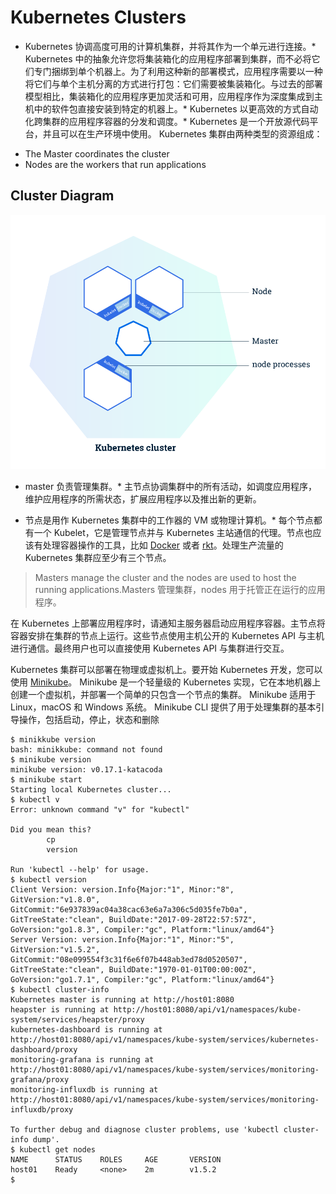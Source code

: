 # Kubernetes Clusters

* Kubernetes 协调高度可用的计算机集群，并将其作为一个单元进行连接。* Kubernetes 中的抽象允许您将集装箱化的应用程序部署到集群，而不必将它们专门捆绑到单个机器上。为了利用这种新的部署模式，应用程序需要以一种将它们与单个主机分离的方式进行打包：它们需要被集装箱化。与过去的部署模型相比，集装箱化的应用程序更加灵活和可用，应用程序作为深度集成到主机中的软件包直接安装到特定的机器上。* Kubernetes 以更高效的方式自动化跨集群的应用程序容器的分发和调度。* Kubernetes 是一个开放源代码平台，并且可以在生产环境中使用。 Kubernetes 集群由两种类型的资源组成：
- The Master coordinates the cluster
- Nodes are the workers that run applications

## Cluster Diagram

![module_01_cluster](module_01_cluster.svg)

* master 负责管理集群。* 主节点协调集群中的所有活动，如调度应用程序，维护应用程序的所需状态，扩展应用程序以及推出新的更新。

* 节点是用作 Kubernetes 集群中的工作器的 VM 或物理计算机。* 每个节点都有一个 Kubelet，它是管理节点并与 Kubernetes 主站通信的代理。节点也应该有处理容器操作的工具，比如 [Docker](https://www.docker.com/) 或者 [rkt](https://coreos.com/rkt/)。处理生产流量的 Kubernetes 集群应至少有三个节点。

>Masters manage the cluster and the nodes are used to host the running applications.Masters 管理集群，nodes 用于托管正在运行的应用程序。

在 Kubernetes 上部署应用程序时，请通知主服务器启动应用程序容器。主节点将容器安排在集群的节点上运行。这些节点使用主机公开的 Kubernetes API 与主机进行通信。最终用户也可以直接使用 Kubernetes API 与集群进行交互。

Kubernetes 集群可以部署在物理或虚拟机上。要开始 Kubernetes 开发，您可以使用 [Minikube](https://github.com/kubernetes/minikube)。 Minikube 是一个轻量级的 Kubernetes 实现，它在本地机器上创建一个虚拟机，并部署一个简单的只包含一个节点的集群。 Minikube 适用于 Linux，macOS 和 Windows 系统。 Minikube CLI 提供了用于处理集群的基本引导操作，包括启动，停止，状态和删除

```
$ minikkube version
bash: minikkube: command not found
$ minikube version
minikube version: v0.17.1-katacoda
$ minikube start
Starting local Kubernetes cluster...
$ kubectl v
Error: unknown command "v" for "kubectl"

Did you mean this?
        cp
        version

Run 'kubectl --help' for usage.
$ kubectl version
Client Version: version.Info{Major:"1", Minor:"8", GitVersion:"v1.8.0", GitCommit:"6e937839ac04a38cac63e6a7a306c5d035fe7b0a", GitTreeState:"clean", BuildDate:"2017-09-28T22:57:57Z", GoVersion:"go1.8.3", Compiler:"gc", Platform:"linux/amd64"}
Server Version: version.Info{Major:"1", Minor:"5", GitVersion:"v1.5.2", GitCommit:"08e099554f3c31f6e6f07b448ab3ed78d0520507", GitTreeState:"clean", BuildDate:"1970-01-01T00:00:00Z", GoVersion:"go1.7.1", Compiler:"gc", Platform:"linux/amd64"}
$ kubectl cluster-info
Kubernetes master is running at http://host01:8080
heapster is running at http://host01:8080/api/v1/namespaces/kube-system/services/heapster/proxy
kubernetes-dashboard is running at http://host01:8080/api/v1/namespaces/kube-system/services/kubernetes-dashboard/proxy
monitoring-grafana is running at http://host01:8080/api/v1/namespaces/kube-system/services/monitoring-grafana/proxy
monitoring-influxdb is running at http://host01:8080/api/v1/namespaces/kube-system/services/monitoring-influxdb/proxy

To further debug and diagnose cluster problems, use 'kubectl cluster-info dump'.
$ kubectl get nodes
NAME      STATUS    ROLES     AGE       VERSION
host01    Ready     <none>    2m        v1.5.2
$

```
